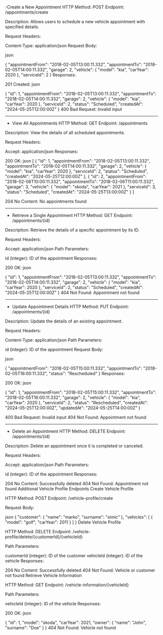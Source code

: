 -Create a New Appointment
HTTP Method: POST
Endpoint: /appointments/create

Description: Allows users to schedule a new vehicle appointment with specified details.

Request Headers:

Content-Type: application/json
Request Body:

json

{
  "appointmentFrom": "2018-02-05T13:00:11.332",
  "appointmentTo": "2018-02-05T14:00:11.332",
  "garage": 2,
  "vehicle": {
    "model": "kia",
    "carYear": 2020
  },
  "serviceId": 2
}
Responses:

201 Created:
json

{
  "id": 1,
  "appointmentFrom": "2018-02-05T13:00:11.332",
  "appointmentTo": "2018-02-05T14:00:11.332",
  "garage": 2,
  "vehicle": {
    "model": "kia",
    "carYear": 2020
  },
  "serviceId": 2,
  "status": "Scheduled",
  "createdAt": "2024-05-25T12:00:00Z"
}
400 Bad Request: Invalid input

___________________________________________________________________________________________________________________________________________________________________

- View All Appointments
HTTP Method: GET
Endpoint: /appointments

Description: View the details of all scheduled appointments.

Request Headers:

Accept: application/json
Responses:

200 OK:
json
[
  {
    "id": 1,
    "appointmentFrom": "2018-02-05T13:00:11.332",
    "appointmentTo": "2018-02-05T14:00:11.332",
    "garage": 2,
    "vehicle": {
      "model": "kia",
      "carYear": 2020
    },
    "serviceId": 2,
    "status": "Scheduled",
    "createdAt": "2024-05-25T12:00:00Z"
  },
  {
    "id": 2,
    "appointmentFrom": "2018-02-06T10:00:11.332",
    "appointmentTo": "2018-02-06T11:00:11.332",
    "garage": 3,
    "vehicle": {
      "model": "skoda",
      "carYear": 2021
    },
    "serviceId": 3,
    "status": "Scheduled",
    "createdAt": "2024-05-25T13:00:00Z"
  }
  ]
  
204 No Content: No appointments found

___________________________________________________________________________________________________________________________________________________________________

- Retrieve a Single Appointment
HTTP Method: GET
Endpoint: /appointments/{id}

Description: Retrieve the details of a specific appointment by its ID.

Request Headers:

Accept: application/json
Path Parameters:

id (integer): ID of the appointment
Responses:

200 OK:
json

{
  "id": 1,
  "appointmentFrom": "2018-02-05T13:00:11.332",
  "appointmentTo": "2018-02-05T14:00:11.332",
  "garage": 2,
  "vehicle": {
    "model": "kia",
    "carYear": 2020
  },
  "serviceId": 2,
  "status": "Scheduled",
  "createdAt": "2024-05-25T12:00:00Z"
}
404 Not Found: Appointment not found

___________________________________________________________________________________________________________________________________________________________________

- Update Appointment Details
HTTP Method: PUT
Endpoint: /appointments/{id}

Description: Update the details of an existing appointment.

Request Headers:

Content-Type: application/json
Path Parameters:

id (integer): ID of the appointment
Request Body:

json

{
  "appointmentFrom": "2018-02-05T15:00:11.332",
  "appointmentTo": "2018-02-05T16:00:11.332",
  "status": "Rescheduled"
}
Responses:

200 OK:
json

{
  "id": 1,
  "appointmentFrom": "2018-02-05T15:00:11.332",
  "appointmentTo": "2018-02-05T16:00:11.332",
  "garage": 2,
  "vehicle": {
    "model": "kia",
    "carYear": 2020
  },
  "serviceId": 2,
  "status": "Rescheduled",
  "createdAt": "2024-05-25T12:00:00Z",
  "updatedAt": "2024-05-25T14:00:00Z"
}

400 Bad Request: Invalid input
404 Not Found: Appointment not found

___________________________________________________________________________________________________________________________________________________________________

- Delete an Appointment
HTTP Method: DELETE
Endpoint: /appointments/{id}

Description: Delete an appointment once it is completed or canceled.

Request Headers:

Accept: application/json
Path Parameters:

id (integer): ID of the appointment
Responses:

204 No Content: Successfully deleted
404 Not Found: Appointment not found
Additional Vehicle Profile Endpoints
Create Vehicle Profile

HTTP Method: POST
Endpoint: /vehicle-profile/create

Request Body:

json
{
  "customer": {
    "name": "marko",
    "surname": "simic"
  },
  "vehicles": [
    {
      "model": "golf",
      "carYear": 2011
    }
  ]
}
Delete Vehicle Profile

HTTP Method: DELETE
Endpoint: /vehicle-profile/delete/{customerId}/{vehicleId}

Path Parameters:

customerId (integer): ID of the customer
vehicleId (integer): ID of the vehicle
Responses:

204 No Content: Successfully deleted
404 Not Found: Vehicle or customer not found
Retrieve Vehicle Information

HTTP Method: GET
Endpoint: /vehicle-information/{vehicleId}

Path Parameters:

vehicleId (integer): ID of the vehicle
Responses:

200 OK:
json

{
  "id": 1,
  "model": "skoda",
  "carYear": 2021,
  "owner": {
    "name": "John",
    "surname": "Doe"
  }
}
404 Not Found: Vehicle not found
